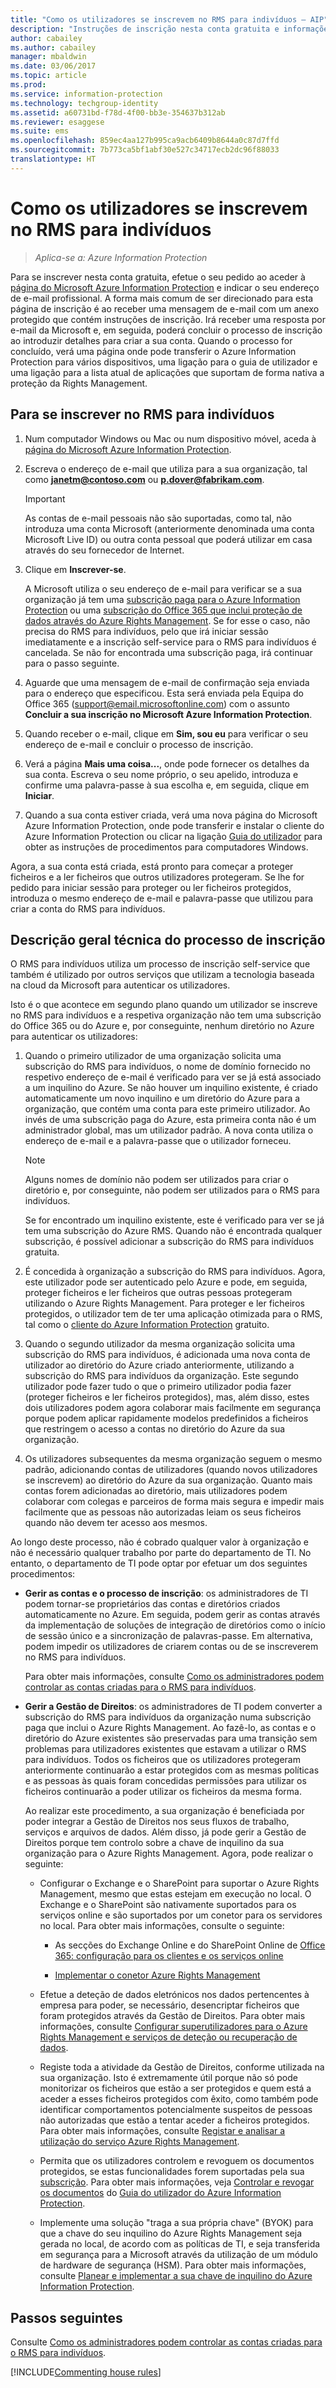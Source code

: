 ```yaml
---
title: "Como os utilizadores se inscrevem no RMS para indivíduos – AIP"
description: "Instruções de inscrição nesta conta gratuita e informações técnicas sobre o funcionamento deste processo."
author: cabailey
ms.author: cabailey
manager: mbaldwin
ms.date: 03/06/2017
ms.topic: article
ms.prod: 
ms.service: information-protection
ms.technology: techgroup-identity
ms.assetid: a60731bd-f78d-4f00-bb3e-354637b312ab
ms.reviewer: esaggese
ms.suite: ems
ms.openlocfilehash: 859ec4aa127b995ca9acb6409b8644a0c87d7ffd
ms.sourcegitcommit: 7b773ca5bf1abf30e527c34717ecb2dc96f88033
translationtype: HT
---
```

# <a name="how-users-sign-up-for-rms-for-individuals"></a>Como os utilizadores se inscrevem no RMS para indivíduos

>*Aplica-se a: Azure Information Protection*

Para se inscrever nesta conta gratuita, efetue o seu pedido ao aceder à [página do Microsoft Azure Information Protection](https://portal.office.com/signup?sku=rms&ru=https%3A%2F%2Fportal.azurerms.com%2F%23%2Fdownload) e indicar o seu endereço de e-mail profissional. A forma mais comum de ser direcionado para esta página de inscrição é ao receber uma mensagem de e-mail com um anexo protegido que contém instruções de inscrição. Irá receber uma resposta por e-mail da Microsoft e, em seguida, poderá concluir o processo de inscrição ao introduzir detalhes para criar a sua conta. Quando o processo for concluído, verá uma página onde pode transferir o Azure Information Protection para vários dispositivos, uma ligação para o guia de utilizador e uma ligação para a lista atual de aplicações que suportam de forma nativa a proteção da Rights Management. 

## <a name="to-sign-up-for-rms-for-individuals"></a>Para se inscrever no RMS para indivíduos

1.  Num computador Windows ou Mac ou num dispositivo móvel, aceda à [página do Microsoft Azure Information Protection](https://portal.office.com/signup?sku=rms&ru=https%3A%2F%2Fportal.azurerms.com%2F%23%2Fdownload).

2.  Escreva o endereço de e-mail que utiliza para a sua organização, tal como **janetm@contoso.com** ou **p.dover@fabrikam.com**.

    > [!IMPORTANT]
    > As contas de e-mail pessoais não são suportadas, como tal, não introduza uma conta Microsoft (anteriormente denominada uma conta Microsoft Live ID) ou outra conta pessoal que poderá utilizar em casa através do seu fornecedor de Internet.

3.  Clique em **Inscrever-se**.

    A Microsoft utiliza o seu endereço de e-mail para verificar se a sua organização já tem uma [subscrição paga para o Azure Information Protection](https://www.microsoft.com/cloud-platform/azure-information-protection-pricing) ou uma [subscrição do Office 365 que inclui proteção de dados através do Azure Rights Management](http://download.microsoft.com/download/E/C/F/ECF42E71-4EC0-48FF-AA00-577AC14D5B5C/Azure_Information_Protection_licensing_datasheet_EN-US.pdf). Se for esse o caso, não precisa do RMS para indivíduos, pelo que irá iniciar sessão imediatamente e a inscrição self-service para o RMS para indivíduos é cancelada. Se não for encontrada uma subscrição paga, irá continuar para o passo seguinte.

4.  Aguarde que uma mensagem de e-mail de confirmação seja enviada para o endereço que especificou. Esta será enviada pela Equipa do Office 365 (support@email.microsoftonline.com) com o assunto **Concluir a sua inscrição no Microsoft Azure Information Protection**.

5.  Quando receber o e-mail, clique em **Sim, sou eu** para verificar o seu endereço de e-mail e concluir o processo de inscrição.

6.  Verá a página **Mais uma coisa...**, onde pode fornecer os detalhes da sua conta. Escreva o seu nome próprio, o seu apelido, introduza e confirme uma palavra-passe à sua escolha e, em seguida, clique em **Iniciar**.

7. Quando a sua conta estiver criada, verá uma nova página do Microsoft Azure Information Protection, onde pode transferir e instalar o cliente do Azure Information Protection ou clicar na ligação [Guia do utilizador](../rms-client/client-user-guide.md) para obter as instruções de procedimentos para computadores Windows.

Agora, a sua conta está criada, está pronto para começar a proteger ficheiros e a ler ficheiros que outros utilizadores protegeram. Se lhe for pedido para iniciar sessão para proteger ou ler ficheiros protegidos, introduza o mesmo endereço de e-mail e palavra-passe que utilizou para criar a conta do RMS para indivíduos.

## <a name="technical-overview-of-the-sign-up-process"></a>Descrição geral técnica do processo de inscrição
O RMS para indivíduos utiliza um processo de inscrição self-service que também é utilizado por outros serviços que utilizam a tecnologia baseada na cloud da Microsoft para autenticar os utilizadores.

Isto é o que acontece em segundo plano quando um utilizador se inscreve no RMS para indivíduos e a respetiva organização não tem uma subscrição do Office 365 ou do Azure e, por conseguinte, nenhum diretório no Azure para autenticar os utilizadores:

1.  Quando o primeiro utilizador de uma organização solicita uma subscrição do RMS para indivíduos, o nome de domínio fornecido no respetivo endereço de e-mail é verificado para ver se já está associado a um inquilino do Azure. Se não houver um inquilino existente, é criado automaticamente um novo inquilino e um diretório do Azure para a organização, que contém uma conta para este primeiro utilizador. Ao invés de uma subscrição paga do Azure, esta primeira conta não é um administrador global, mas um utilizador padrão. A nova conta utiliza o endereço de e-mail e a palavra-passe que o utilizador forneceu.

    > [!NOTE]
    > Alguns nomes de domínio não podem ser utilizados para criar o diretório e, por conseguinte, não podem ser utilizados para o RMS para indivíduos.

    Se for encontrado um inquilino existente, este é verificado para ver se já tem uma subscrição do Azure RMS. Quando não é encontrada qualquer subscrição, é possível adicionar a subscrição do RMS para indivíduos gratuita.

2.  É concedida à organização a subscrição do RMS para indivíduos. Agora, este utilizador pode ser autenticado pelo Azure e pode, em seguida, proteger ficheiros e ler ficheiros que outras pessoas protegeram utilizando o Azure Rights Management. Para proteger e ler ficheiros protegidos, o utilizador tem de ter uma aplicação otimizada para o RMS, tal como o [cliente do Azure Information Protection](../rms-client/aip-client.md) gratuito.

3.  Quando o segundo utilizador da mesma organização solicita uma subscrição do RMS para indivíduos, é adicionada uma nova conta de utilizador ao diretório do Azure criado anteriormente, utilizando a subscrição do RMS para indivíduos da organização. Este segundo utilizador pode fazer tudo o que o primeiro utilizador podia fazer (proteger ficheiros e ler ficheiros protegidos), mas, além disso, estes dois utilizadores podem agora colaborar mais facilmente em segurança porque podem aplicar rapidamente modelos predefinidos a ficheiros que restringem o acesso a contas no diretório do Azure da sua organização.

4.  Os utilizadores subsequentes da mesma organização seguem o mesmo padrão, adicionando contas de utilizadores (quando novos utilizadores se inscrevem) ao diretório do Azure da sua organização. Quanto mais contas forem adicionadas ao diretório, mais utilizadores podem colaborar com colegas e parceiros de forma mais segura e impedir mais facilmente que as pessoas não autorizadas leiam os seus ficheiros quando não devem ter acesso aos mesmos.

Ao longo deste processo, não é cobrado qualquer valor à organização e não é necessário qualquer trabalho por parte do departamento de TI. No entanto, o departamento de TI pode optar por efetuar um dos seguintes procedimentos:

-   **Gerir as contas e o processo de inscrição**: os administradores de TI podem tornar-se proprietários das contas e diretórios criados automaticamente no Azure. Em seguida, podem gerir as contas através da implementação de soluções de integração de diretórios como o início de sessão único e a sincronização de palavras-passe. Em alternativa, podem impedir os utilizadores de criarem contas ou de se inscreverem no RMS para indivíduos.

    Para obter mais informações, consulte [Como os administradores podem controlar as contas criadas para o RMS para indivíduos](rms-for-individuals-take-control.md).

-   **Gerir a Gestão de Direitos**: os administradores de TI podem converter a subscrição do RMS para indivíduos da organização numa subscrição paga que inclui o Azure Rights Management. Ao fazê-lo, as contas e o diretório do Azure existentes são preservadas para uma transição sem problemas para utilizadores existentes que estavam a utilizar o RMS para indivíduos. Todos os ficheiros que os utilizadores protegeram anteriormente continuarão a estar protegidos com as mesmas políticas e as pessoas às quais foram concedidas permissões para utilizar os ficheiros continuarão a poder utilizar os ficheiros da mesma forma.

    Ao realizar este procedimento, a sua organização é beneficiada por poder integrar a Gestão de Direitos nos seus fluxos de trabalho, serviços e arquivos de dados. Além disso, já pode gerir a Gestão de Direitos porque tem controlo sobre a chave de inquilino da sua organização para o Azure Rights Management. Agora, pode realizar o seguinte:

    -   Configurar o Exchange e o SharePoint para suportar o Azure Rights Management, mesmo que estas estejam em execução no local. O Exchange e o SharePoint são nativamente suportados para os serviços online e são suportados por um conetor para os servidores no local. Para obter mais informações, consulte o seguinte:

        -   As secções do Exchange Online e do SharePoint Online de [Office 365: configuração para os clientes e os serviços online](../deploy-use/configure-office365.md)

        -   [Implementar o conetor Azure Rights Management](../deploy-use/deploy-rms-connector.md)

    -   Efetue a deteção de dados eletrónicos nos dados pertencentes à empresa para poder, se necessário, desencriptar ficheiros que foram protegidos através da Gestão de Direitos. Para obter mais informações, consulte [Configurar superutilizadores para o Azure Rights Management e serviços de deteção ou recuperação de dados](../deploy-use/configure-super-users.md).

    -   Registe toda a atividade da Gestão de Direitos, conforme utilizada na sua organização. Isto é extremamente útil porque não só pode monitorizar os ficheiros que estão a ser protegidos e quem está a aceder a esses ficheiros protegidos com êxito, como também pode identificar comportamentos potencialmente suspeitos de pessoas não autorizadas que estão a tentar aceder a ficheiros protegidos. Para obter mais informações, consulte [Registar e analisar a utilização do serviço Azure Rights Management](../deploy-use/log-analyze-usage.md).

    -   Permita que os utilizadores controlem e revoguem os documentos protegidos, se estas funcionalidades forem suportadas pela sua [subscrição](https://www.microsoft.com/cloud-platform/azure-information-protection-features). Para obter mais informações, veja [Controlar e revogar os documentos](../rms-client/client-track-revoke.md) do [Guia do utilizador do Azure Information Protection](../rms-client/client-user-guide.md).

    -   Implemente uma solução "traga a sua própria chave" (BYOK) para que a chave do seu inquilino do Azure Rights Management seja gerada no local, de acordo com as políticas de TI, e seja transferida em segurança para a Microsoft através da utilização de um módulo de hardware de segurança (HSM). Para obter mais informações, consulte [Planear e implementar a sua chave de inquilino do Azure Information Protection](../plan-design/plan-implement-tenant-key.md).


## <a name="next-steps"></a>Passos seguintes
Consulte [Como os administradores podem controlar as contas criadas para o RMS para indivíduos](rms-for-individuals-take-control.md).

[!INCLUDE[Commenting house rules](../includes/houserules.md)]